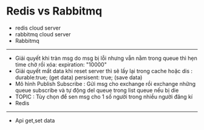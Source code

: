 # Redis vs Rabbitmq
<space><space>
+ redis cloud server
+ rabbitmq cloud server
<space><space>
  <space><space>
+ Rabbitmq
-----------------------------
+ Giải quyết khi tràn msg do msg bị lỗi nhưng vẫn nằm trong queue thì hẹn time chờ rồi xóa: expiration: "10000"
+ Giải quyết mất data khi reset server thì sẽ lấy lại trong cache hoặc dis : durable:true; (get data) persisent: true; (save data)
+ Mô hình Publish Subscribe : Gửi msg cho exchange rồi exchange những queue subscribe và tự động del queue trong list queue nếu bị die
+ TOPIC : Tùy chọn để sen msg cho 1 số người trong nhiều người đăng kí
<space><space><space><space>
+ Redis
------------------------------
+ Api get,set data
